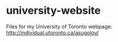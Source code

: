 # university-website
Files for my University of Toronto webpage: http://individual.utoronto.ca/asugolov/
